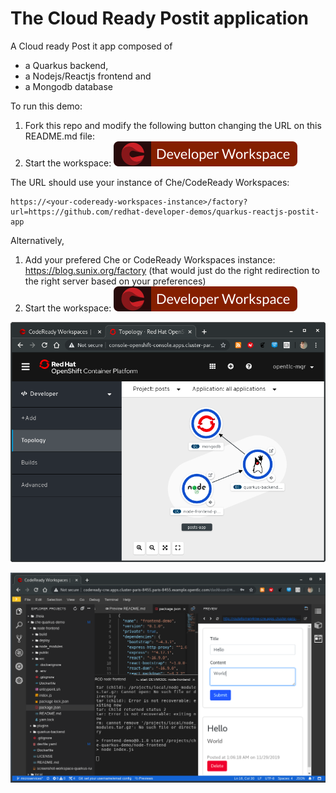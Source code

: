 # The Cloud Ready Postit application
A Cloud ready Post it app composed of
- a Quarkus backend,
- a Nodejs/Reactjs frontend and
- a Mongodb database


To run this demo:
1. Fork this repo and modify the following button changing the URL on this README.md file:
2. Start the workspace: [![Contribute](factory-contribute.svg)](
https://console-openshift-console.apps.cluster-866e.866e.example.opentlc.com/factory?url=https://github.com/avishayx/quarkus-reactjs-postit-app)

The URL should use your instance of Che/CodeReady Workspaces:

```
https://<your-codeready-workspaces-instance>/factory?url=https://github.com/redhat-developer-demos/quarkus-reactjs-postit-app
```

Alternatively,
1. Add your prefered Che or CodeReady Workspaces instance: https://blog.sunix.org/factory (that would just do the right redirection to the right server based on your preferences)
2. Start the workspace: [![Contribute](factory-contribute.svg)](https://blog.sunix.org/factory?url=https://github.com/redhat-developer-demos/quarkus-reactjs-postit-app)

![Application topology](topology.png "Application Topology")

![CodeReady Workspaces](codeready-workspaces-preview.png "CodeReady Workspaces")

